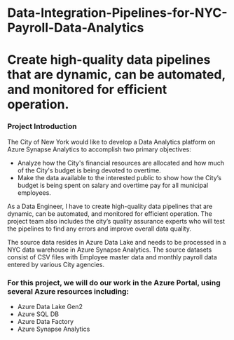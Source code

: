 # Data-Integration-Pipelines-for-NYC-Payroll-Data-Analytics
# Create high-quality data pipelines that are dynamic, can be automated, and monitored for efficient operation.


### Project Introduction
The City of New York would like to develop a Data Analytics platform on Azure Synapse Analytics to accomplish two primary objectives:
  - Analyze how the City's financial resources are allocated and how much of the City's budget is being devoted to overtime.
  - Make the data available to the interested public to show how the City’s budget is being spent on salary and overtime pay for all municipal employees.
  
As a Data Engineer, I have to create high-quality data pipelines that are dynamic, can be automated, and monitored for efficient operation. The project team also includes the city’s quality assurance experts who will test the pipelines to find any errors and improve overall data quality.

The source data resides in Azure Data Lake and needs to be processed in a NYC data warehouse in Azure Synapse Analytics. The source datasets consist of CSV files with Employee master data and monthly payroll data entered by various City agencies.

### For this project, we will do our work in the Azure Portal, using several Azure resources including:
  - Azure Data Lake Gen2
  - Azure SQL DB
  - Azure Data Factory
  - Azure Synapse Analytics

